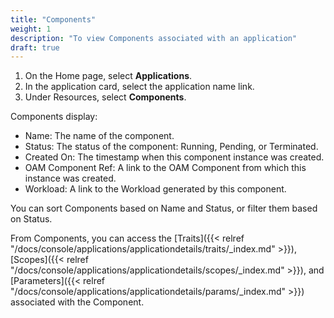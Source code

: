 ```yaml
---
title: "Components"
weight: 1
description: "To view Components associated with an application"
draft: true
---
```



1. On the Home page, select **Applications**.
1. In the application card, select the application name link.
1. Under Resources, select **Components**.

Components display:
   - Name: The name of the component.
   - Status: The status of the component: Running, Pending, or Terminated.
   - Created On: The timestamp when this component instance was created.
   - OAM Component Ref: A link to the OAM Component from which this instance was created.
   - Workload: A link to the Workload generated by this component.

You can sort Components based on Name and Status, or filter them based on Status.

From Components, you can access the [Traits]({{< relref "/docs/console/applications/applicationdetails/traits/_index.md" >}}), [Scopes]({{< relref "/docs/console/applications/applicationdetails/scopes/_index.md" >}}), and [Parameters]({{< relref "/docs/console/applications/applicationdetails/params/_index.md" >}}) associated with the Component.
